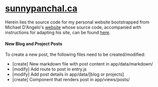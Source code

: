 
# [sunnypanchal.ca](http://sunnypanchal.ca)

Herein lies the source code for my personal website bootstrapped from Michael D'Angelo's [website](http://mldangelo.com) whose source code, accompanied with instructions for adapting his site, can be found [here](https://mldangelo.github.io/personal-site/).


#### New Blog and Project Posts

To create a new post, the following files need to be created/modified:
  - [create] New markdown file with post content in app/data/markdown/
  - [modify] Add route to post in entry.js
  - [modify] Add post details in app/data/[blog or projects]
  - [create] Component that renders post in app/views/posts/
